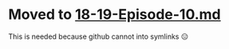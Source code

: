 # Moved to [18-19-Episode-10.md](../links/18-19-Episode-10.md)

This is needed because github cannot into symlinks 😑
